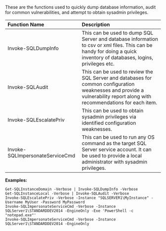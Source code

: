These are the functions used to quickly dump database information, audit for common vulnerabilities, and attempt to obtain sysadmin privileges.

|Function Name                 |Description |
|:-----------------------------|:-----------|
|Invoke-SQLDumpInfo|This can be used to dump SQL Server and database information to csv or xml files.  This can be handy for doing a quick inventory of databases, logins, privileges etc.|
|Invoke-SQLAudit|This can be used to review the SQL Server and databases for common configuration weaknesses and provide a vulnerability report along with recommendations for each item.|
|Invoke-SQLEscalatePriv|This can be used to obtain sysadmin privileges via identified configuration weaknesses.|
|Invoke-SQLImpersonateServiceCmd | This can be used to run any OS command as the target SQL Server service account. It can be used to provide a local administrator with sysadmin privileges.|

**Examples:**

	Get-SQLInstanceDomain -Verbose | Invoke-SQLDumpInfo -Verbose
	Get-SQLInstanceLocal -Verbose | Invoke-SQLAudit -Verbose
	Invoke-SQLEscalatePriv -Verbose -Instance "SQLSERVER1\MyInstance" -Username MyUser -Password MyPassword
	Invoke-SQLImpersonateServiceCmd -Verbose -Instance SQLServer1\STANDARDDEV2014 -EngineOnly -Exe 'PowerShell -c "notepad.exe"'
	Invoke-SQLImpersonateServiceCmd -Verbose -Instance SQLServer1\STANDARDDEV2014 -EngineOnly